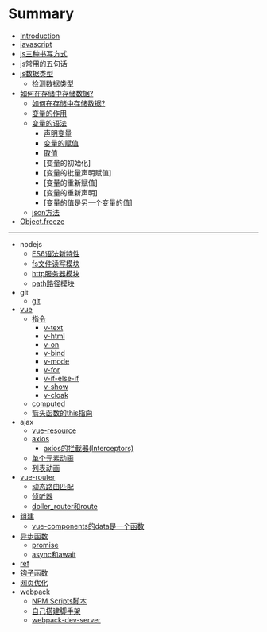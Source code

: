 # Summary

* [Introduction](README.md)
* [javascript](javascript/javascript.md)
* [js三种书写方式](javascript/js三种书写方式.md)
* [js常用的五句话](javascript/js常用的五句话.md)
* [js数据类型](javascript/js数据类型.md)
    * [检测数据类型](javascript/检测数据类型.md)
* [如何在存储中存储数据?](javascript/如何在存储中存储数据？.md)
    * [如何在存储中存储数据?](javascript/如何在存储中存储数据？.md)
    * [变量的作用](javascript/变量的作用.md)
    * [变量的语法](javascript/变量的语法.md)
        * [声明变量](javascript/声明变量.md)
        * [变量的赋值](javascript/变量的赋值.md)
        * [取值](javascript/取值.md)
        * [变量的初始化]
        * [变量的批量声明赋值]
        * [变量的重新赋值]
        * [变量的重新声明]
        * [变量的值是另一个变量的值]
    * [json方法](javascript/json.md)
* [Object.freeze](javascript/Object.freeze.md)

-----
* nodejs
    * [ES6语法新特性](nodejs/ES6语法新特性.md)
    * [fs文件读写模块](nodejs/fs文件读写模块.md)
    * [http服务器模块](nodejs/http服务器模块.md)
    * [path路径模块](nodejs/path路径模块.md)
* git
    * [git](git/git.md)
* [vue](vue/vue.md)
    * [指令](vue/指令.md)
        * [v-text](vue/v-text指令.md)
        * [v-html](vue/v-html指令.md)
        * [v-on](vue/v-on指令.md)
        * [v-bind](vue/v-bind指令.md)
        * [v-mode](vue/v-mode指令.md)
        * [v-for](vue/v-for指令.md)
        * [v-if-else-if](vue/v-if-else-if指令.md)
        * [v-show](vue/v-showzhiling.md)
        * [v-cloak](vue/v-cloak指令.md)
    * [computed](vue/computed.md)
    * [箭头函数的this指向](vue/箭头函数的this指向.md)
* ajax
    * [vue-resource](vue/vue-resource.md)
    * [axios](vue/axios.md)
        * [axios的拦截器(Interceptors)](vue/axios的拦截器Interceptors.md)
    * [单个元素动画](vue/单个元素动画.md)
    * [列表动画](vue/列表动画.md)
* [vue-router](vue/vue-router.md)
    * [动态路由匹配](vue/动态路由匹配.md)
    * [侦听器](vue/侦听器.md)
    * [doller_router和route](vue/doller_router和route.md)
* [组建](vue/组建.md)
    * [vue-components的data是一个函数](vue/vue-components的data是一个函数.md)
* [异步函数](vue/异步函数.md)
    * [promise](vue/promise.md)
    * [async和await](vue/async和await.md)
* [ref](vue/ref.md)
* [钩子函数](vue/钩子函数.md)
* [网页优化](优化/网页优化.md)
* [webpack](vue/webpack.md)
    * [NPM Scripts脚本](webpack/NPMScripts.md)
    * [自己搭建脚手架](webpack/自己搭建脚手架.md)
    * [webpack-dev-server](webpack/webpack-dev-server.md)

